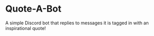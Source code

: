 # Quote-A-Bot
A simple Discord bot that replies to messages it is tagged in with an inspirational quote!
